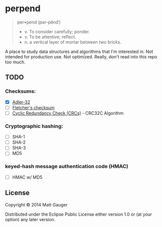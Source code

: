 # perpend

> per•pend (pər-pĕndˈ)
>
> - v. To consider carefully; ponder.
> - v. To be attentive; reflect.
> - n. a vertical layer of mortar between two bricks.

A place to study data structures and algorithms that I'm interested in. Not intended for production use. Not optimized. Really, don't read into this repo too much.

## TODO

### Checksums:
* [x] [Adler-32](http://en.wikipedia.org/wiki/Adler-32)
* [ ] [Fletcher's checksum](http://en.wikipedia.org/wiki/Fletcher%27s_checksum)
* [ ] [Cyclic Redundancy Check (CRCs)](http://en.wikipedia.org/wiki/Cyclic_redundancy_check) - CRC32C Algorithm

### Cryptographic hashing:
* [ ] SHA-1
* [ ] SHA-2
* [ ] SHA-3
* [ ] MD5

### keyed-hash message authentication code (HMAC)
* [ ] HMAC w/ MD5


## License

Copyright © 2014 Matt Gauger

Distributed under the Eclipse Public License either version 1.0 or (at your option) any later version.
